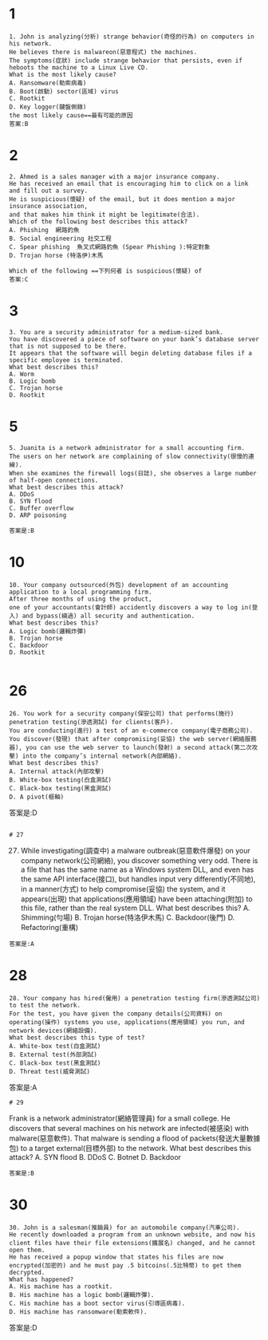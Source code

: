 
# 1
```
1. John is analyzing(分析) strange behavior(奇怪的行為) on computers in his network. 
He believes there is malwareon(惡意程式) the machines.
The symptoms(症狀) include strange behavior that persists, even if heboots the machine to a Linux Live CD.
What is the most likely cause?
A. Ransomware(勒索病毒)
B. Boot(啟動) sector(區域) virus
C. Rootkit
D. Key logger(鍵盤側錄)
the most likely cause==最有可能的原因
答案:B
```


# 2
```
2. Ahmed is a sales manager with a major insurance company. 
He has received an email that is encouraging him to click on a link and fill out a survey. 
He is suspicious(懷疑) of the email, but it does mention a major insurance association,
and that makes him think it might be legitimate(合法). 
Which of the following best describes this attack?
A. Phishing  網路釣魚
B. Social engineering 社交工程
C. Spear phishing  魚叉式網路釣魚 (Spear Phishing ):特定對象
D. Trojan horse (特洛伊)木馬
```
```
Which of the following ==下列何者 is suspicious(懷疑) of
答案:C

```



# 3
```
3. You are a security administrator for a medium-sized bank.
You have discovered a piece of software on your bank’s database server that is not supposed to be there.
It appears that the software will begin deleting database files if a specific employee is terminated. 
What best describes this?
A. Worm
B. Logic bomb
C. Trojan horse
D. Rootkit
```








# 5
```
5. Juanita is a network administrator for a small accounting firm. 
The users on her network are complaining of slow connectivity(很慢的連線).
When she examines the firewall logs(日誌), she observes a large number of half-open connections.
What best describes this attack?
A. DDoS
B. SYN flood
C. Buffer overflow
D. ARP poisoning

```
```
答案是:B
```





# 10
```
10. Your company outsourced(外包) development of an accounting application to a local programming firm. 
After three months of using the product, 
one of your accountants(會計師) accidently discovers a way to log in(登入) and bypass(繞過) all security and authentication. 
What best describes this?
A. Logic bomb(邏輯炸彈)
B. Trojan horse
C. Backdoor
D. Rootkit


```
# 26
```
26. You work for a security company(保安公司) that performs(施行) penetration testing(滲透測試) for clients(客戶). 
You are conducting(進行) a test of an e-commerce company(電子商務公司). You discover(發現) that after compromising(妥協) the web server(網絡服務器), you can use the web server to launch(發射) a second attack(第二次攻擊) into the company’s internal network(內部網絡). 
What best describes this?
A. Internal attack(內部攻擊)
B. White-box testing(白盒測試)
C. Black-box testing(黑盒測試)
D. A pivot(樞軸)

```
答案是:D
```

# 27
```
27. While investigating(調查中) a malware outbreak(惡意軟件爆發) on your company network(公司網絡), you discover something very odd. 
There is a file that has the same name as a Windows system DLL, and even has the same API interface(接口),
but handles input very differently(不同地), in a manner(方式) to help compromise(妥協) the system, 
and it appears(出現) that applications(應用領域) have been attaching(附加) to this file, rather than the real system DLL. 
What best describes this?
A. Shimming(勻場)
B. Trojan horse(特洛伊木馬)
C. Backdoor(後門)
D. Refactoring(重構)

```
答案是:A
```

# 28
```
28. Your company has hired(僱用) a penetration testing firm(滲透測試公司) to test the network. 
For the test, you have given the company details(公司資料) on operating(操作) systems you use, applications(應用領域) you run, and network devices(網絡設備).
What best describes this type of test?
A. White-box test(白盒測試)
B. External test(外部測試)
C. Black-box test(黑盒測試)
D. Threat test(威脅測試)

```
答案是:A
```
# 29

``` 
Frank is a network administrator(網絡管理員) for a small college. 
He discovers that several machines on his network are infected(被感染) with malware(惡意軟件).
That malware is sending a flood of packets(發送大量數據包) to a target external(目標外部) to the network. 
What best describes this attack?
A. SYN flood
B. DDoS
C. Botnet
D. Backdoor

```
答案是:B
```

# 30
```
30. John is a salesman(推銷員) for an automobile company(汽車公司). 
He recently downloaded a program from an unknown website, and now his client files have their file extensions(擴展名) changed, and he cannot open them. 
He has received a popup window that states his files are now encrypted(加密的) and he must pay .5 bitcoins(.5比特幣) to get them decrypted. 
What has happened?
A. His machine has a rootkit.
B. His machine has a logic bomb(邏輯炸彈).
C. His machine has a boot sector virus(引導區病毒).
D. His machine has ransomware(勒索軟件).

```
答案是:D
```



